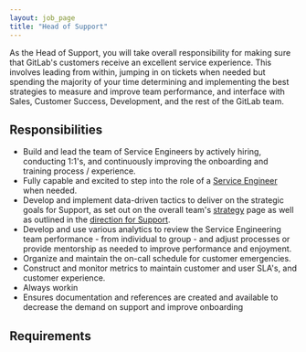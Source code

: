 ```yaml
---
layout: job_page
title: "Head of Support"
---
```


As the Head of Support, you will take overall responsibility for making sure that GitLab's customers receive an excellent service experience. This involves leading from within, jumping in on tickets when needed but spending the majority of your time determining and implementing the best strategies to measure and improve team performance, and interface with Sales, Customer Success, Development, and the rest of the GitLab team.

## Responsibilities

- Build and lead the team of Service Engineers by actively hiring, conducting 1:1's, and continuously improving the onboarding and training process / experience.
- Fully capable and excited to step into the role of a [Service Engineer](https://about.gitlab.com/jobs/service-engineer) when needed.
- Develop and implement data-driven tactics to deliver on the strategic goals for Support, as set out on the overall team's [strategy](https://about.gitlab.com/strategy/) page as well as outlined in the [direction for Support](https://about.gitlab.com/handbook/support/#support-direction).
- Develop and use various analytics to review the Service Engineering team performance - from individual to group - and adjust processes or provide mentorship as needed to improve performance and enjoyment.
- Organize and maintain the on-call schedule for customer emergencies.
- Construct and monitor metrics to maintain customer and user SLA's, and customer experience.
- Always workin
- Ensures documentation and references are created and available to decrease the demand on support and improve onboarding

## Requirements
